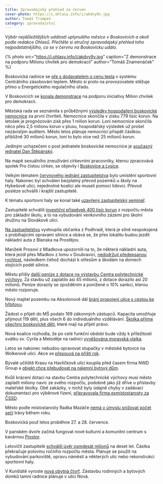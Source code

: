 ```yaml
---
title: Zpravodajský přehled za červen
cover-photo: https://i.ohlasy.info/i/akdvy9v.jpg
author: Tomáš Trumpeš
category: zpravodajství
---
```


*Výběr nejdůležitějších událostí uplynulého měsíce v Boskovicích a okolí podle redakce Ohlasů. Přečtěte si stručný zpravodajský přehled toho nejpodstatnějšího, co se v červnu na Boskovicku událo.*

{% photo src="https://i.ohlasy.info/i/akdvy9v.jpg" caption="Z demonstrace na podporu Milionu chvilek pro demokracii" author="Tomáš Znamenáček" %}

Boskovická radnice se [pře s dodavatelem o cenu tepla](https://ohlasy.info/clanky/2019/06/czt-spor.html) v systému Centrálního zásobování teplem. Město si proto na provozovatele stěžuje přímo u Energetického regulačního úřadu.

V Boskovicích se [konala demonstrace](https://ohlasy.info/clanky/2019/06/rozhovor-zejskova.html) na podporu iniciativy Milion chvilek pro demokracii.

Městská rada se seznámila s průběžnými [výsledky hospodaření boskovické nemocnice](https://ohlasy.info/clanky/2019/06/z-radnice.html) za první čtvrtletí. Nemocnice skončila v zisku 779 tisíc korun. Na letošek je prognózován zisk přes 1 milion korun. Loni nemocnice skončila něco přes 2,5 milionu korun v plusu, hospodářský výsledek už prošel nezávislým auditem. Město letos plánuje nemocnici přispět částkou přibližně 30 milionů korun, loni to bylo více než 25 milionů korun.

Jediným uchazečem o post jednatele boskovické nemocnice je [současný jednatel Dan Štěpánský](https://ohlasy.info/clanky/2019/06/konkurz-nemocnice.html).

Na mapě sexuálního zneužívání církevními pracovníky, kterou zpracovává spolek Pro čistou církev, se objevily i [Boskovice a Lysice](https://ohlasy.info/clanky/2019/06/zneuzivani-cirkev.html).

Velkým tématem [červnového jednání zastupitelstva](https://ohlasy.info/clanky/2019/06/zastupitelstvo.html) bylo umístění sportovní haly. Nakonec byl schválen bezplatný převod pozemků u školy na Hybešově ulici, nejednotné koalici ale museli pomoci lidovci. Převod posléze schválili i krajští zastupitelé.

K tématu sportovní haly se konal také [uzavřený zastupitelský seminář](https://forum.ohlasy.info/t/uzavreny-zastupitelsky-seminar-ke-sportovni-hale/320).

Zastupitelé schválili [investiční příspěvek 400 tisíc korun](https://ohlasy.info/clanky/2019/06/zastupitelstvo.html) z rozpočtu města pro základní školu, a to na vybudování venkovního zázemí pro školní družinu na Slovákově ulici.

[Na zastupitelstvu](https://ohlasy.info/clanky/2019/06/zastupitelstvo.html) vystoupila občanka z Podhradí, která je silně nespokojená s probíhajícími opravami silnice a obává se, že přes lokalitu budou jezdit nákladní auta z Blanska na Prostějov.

Manželé Prosovi z Mladkova upozornili na to, že některá nákladní auta, která jezdí přes Mladkov z lomu v Doubravici, [nedodržují předepsanou rychlost](https://ohlasy.info/clanky/2019/06/zastupitelstvo.html), následkem čehož dochází k otřesům a škodám na domech stojících podél silnice.

Městu přišly [další peníze z dotace na výstavbu Centra polytechnické výchovy](https://ohlasy.info/clanky/2019/06/z-radnice-2.html). Za stavbu už zaplatilo asi 45 milionů, z dotace dorazilo asi 20 milionů. Peníze dorazily se zpožděním a ponížené o 10% sankci, kterou město rozporuje.

Nový majitel pozemku na Absolonově dál [brání propojení ulice s cestou ke hřbitovu](https://ohlasy.info/clanky/2019/06/absolonova-prujezd.html).

Žádost o přijetí do MŠ podalo 169 zákonných zástupců. Kapacita umožňuje přijmout 119 dětí, plus všech 6 do individuálního vzdělávání. [Školka přijme všechny boskovické děti](https://ohlasy.info/clanky/2019/06/z-radnice-2.html), které mají na přijetí právo.

Nová koalice rozhodla, že po celé funkční období bude vždy k příležitosti svátku sv. Cyrila a Metoděje na radnici [vyvěšována moravská vlajka](https://ohlasy.info/clanky/2019/06/z-radnice.html).

Letos se nakonec nebudou opravovat stupačky v městské bytovce na Wolkerově ulici. Akce se [přesouvá na příští rok](https://ohlasy.info/clanky/2019/06/z-radnice.html).

Bývalé učiliště Krasu na Havlíčkově ulici koupila před časem firma NWD Group a [objekt chce přebudovat na nájemní bytový dům](https://ohlasy.info/clanky/2019/06/z-radnice.html).

Kvůli krácení dotací na stavbu Centra polytechnické výchovy musí město zaplatit miliony navíc ze svého rozpočtu, podobně jako již dříve u přístavby mateřské školky. Obě zakázky, v nichž byly údajně chyby v zadávací dokumentaci pro výběrové řízení, [připravovala firma exmístostarosty za ČSSD](https://ohlasy.info/clanky/2019/06/cpv-dotace.html).

Město podle místostarosty Radka Mazáče [nemá v úmyslu snižovat počet sečí](https://ohlasy.info/clanky/2019/06/zastupitelstvo.html) trávy během roku.

Boskovická pouť letos proběhne 27. a 28. července.

V panském dvoře začíná fungovat nové kulturní a komunitní centrum s kavárnou [Prostor](https://ohlasy.info/clanky/2019/06/rozhovor-brzobohaty.html).

Letovičtí zastupitelé [schválili úvěr osmdesát milionů](https://blanensky.denik.cz/zpravy_region/letovice-se-zadluzi-aby-mohly-stavet-mesto-bude-splacet-miliony-rocne-20190625.html) na deset let. Částka překračuje polovinu ročního rozpočtu města. Plánuje se použít na vybudování parkoviště, opravu náměstí a některých ulic nebo rekonstrukci sportovní haly.

V Kunštátě vyroste [nová obytná čtvrť](https://blanensky.denik.cz/zpravy_region/hektar-noveho-bydleni-v-kunstate-planuji-stavbu-bytovek-a-rodinnych-domu-20190602.html). Zástavbu rodinných a bytových domků tamní radnice plánuje v ulici Nová.
